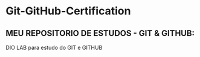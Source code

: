 # Git-GitHub-Certification
## MEU REPOSITORIO DE ESTUDOS - GIT & GITHUB:

DIO LAB para estudo do GIT e GITHUB
